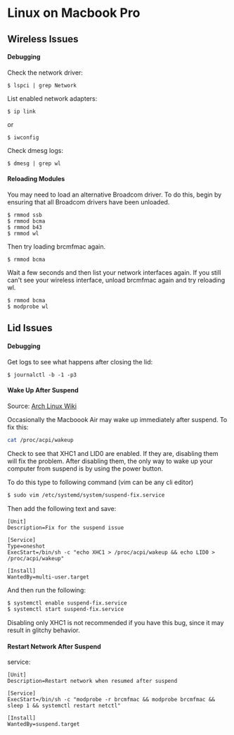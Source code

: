# Linux on Macbook Pro

## Wireless Issues

#### Debugging

Check the network driver:

```
$ lspci | grep Network
```

List enabled network adapters:

```
$ ip link
```

or 

```
$ iwconfig
```

Check dmesg logs:

```
$ dmesg | grep wl
```

#### Reloading Modules

You may need to load an alternative Broadcom driver. To do this, begin by ensuring that all Broadcom drivers have been unloaded.

```
$ rmmod ssb
$ rmmod bcma
$ rmmod b43
$ rmmod wl
```

Then try loading brcmfmac again.

```
$ rmmod bcma
```

Wait a few seconds and then list your network interfaces again. If you still can't see your wireless interface, unload brcmfmac again and try reloading wl.

```
$ rmmod bcma
$ modprobe wl
```

## Lid Issues

#### Debugging 

Get logs to see what happens after closing the lid:

```
$ journalctl -b -1 -p3
```


#### Wake Up After Suspend

Source: [Arch Linux Wiki](https://wiki.archlinux.org/index.php/Mac#Wake_Up_After_Suspend)

Occasionally the Macboook Air may wake up immediately after suspend. To fix this:

```bash
cat /proc/acpi/wakeup
```

Check to see that XHC1 and LID0 are enabled. If they are, disabling them will fix the problem. After disabling them, the only way to wake up your computer from suspend is by using the power button.

To do this type to following command (vim can be any cli editor)

```bash
$ sudo vim /etc/systemd/system/suspend-fix.service
```

Then add the following text and save:

```systemctl
[Unit]
Description=Fix for the suspend issue

[Service]
Type=oneshot
ExecStart=/bin/sh -c "echo XHC1 > /proc/acpi/wakeup && echo LID0 > /proc/acpi/wakeup"

[Install]
WantedBy=multi-user.target
```

And then run the following:

```bash
$ systemctl enable suspend-fix.service
$ systemctl start suspend-fix.service
```

Disabling only XHC1 is not recommended if you have this bug, since it may result in glitchy behavior.

#### Restart Network After Suspend


service:

```
[Unit]
Description=Restart network when resumed after suspend

[Service]
ExecStart=/bin/sh -c "modprobe -r brcmfmac && modprobe brcmfmac && sleep 1 && systemctl restart netctl"

[Install]
WantedBy=suspend.target
```
